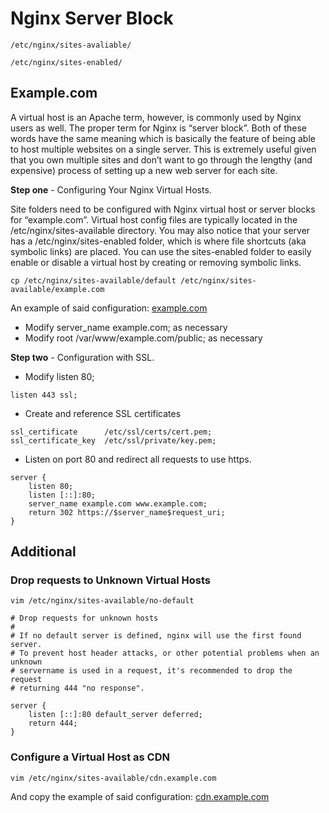 # Nginx Server Block

`/etc/nginx/sites-avaliable/`

`/etc/nginx/sites-enabled/`

## Example.com

A virtual host is an Apache term, however, is commonly used by Nginx users as well. The proper term for Nginx is “server block”. Both of these words have the same meaning which is basically the feature of being able to host multiple websites on a single server. This is extremely useful given that you own multiple sites and don’t want to go through the lengthy (and expensive) process of setting up a new web server for each site.

**Step one** - Configuring Your Nginx Virtual Hosts.

Site folders need to be configured with Nginx virtual host or server blocks for “example.com”. Virtual host config files are typically located in the /etc/nginx/sites-available directory. You may also notice that your server has a /etc/nginx/sites-enabled folder, which is where file shortcuts (aka symbolic links) are placed. You can use the sites-enabled folder to easily enable or disable a virtual host by creating or removing symbolic links.

`
cp /etc/nginx/sites-available/default /etc/nginx/sites-available/example.com
`

An example of said configuration: [example.com](_example.md)

* Modify server_name example.com; as necessary
* Modify root /var/www/example.com/public; as necessary

**Step two** - Configuration with SSL.

- Modify listen 80;

```
listen 443 ssl;
```

- Create and reference SSL certificates

```
ssl_certificate      /etc/ssl/certs/cert.pem;
ssl_certificate_key  /etc/ssl/private/key.pem;
```

- Listen on port 80 and redirect all requests to use https.

```
server {
    listen 80;
    listen [::]:80;
    server_name example.com www.example.com;
    return 302 https://$server_name$request_uri;
}
```

## Additional

### Drop requests to Unknown Virtual Hosts

`vim /etc/nginx/sites-available/no-default`

```
# Drop requests for unknown hosts
#
# If no default server is defined, nginx will use the first found server.
# To prevent host header attacks, or other potential problems when an unknown
# servername is used in a request, it's recommended to drop the request
# returning 444 "no response".

server {
	listen [::]:80 default_server deferred;
	return 444;
}
```

### Configure a Virtual Host as CDN

`vim /etc/nginx/sites-available/cdn.example.com`

And copy the example of said configuration: [cdn.example.com](_cdn.md)
